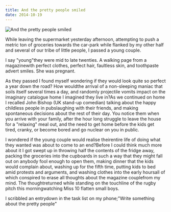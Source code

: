 ```yaml
---
title: And the pretty people smiled
date: 2014-10-19
---
```


![And the pretty people smiled](https://source.unsplash.com/s9CC2SKySJM/1600x900)

While leaving the supermarket yesterday afternoon, attempting to push a metric ton of groceries towards the car-park while flanked by my other half and several of our tribe of little people, I passed a young couple.

I say "young"they were mid to late twenties. A walking page from a magazinewith perfect clothes, perfect hair, faultless skin, and toothpaste advert smiles. She was pregnant.

As they passed I found myself wondering if they would look quite so perfect a year down the road? How wouldthe arrival of a non-sleeping maniac that soils itself several times a day, and randomly projectile vomits impact on the imaginary catalogue home I imagined they live in?As we continued on home I recalled John Bishop (UK stand-up comedian) talking about the happy childless people in pubslaughing with their friends, and making spontaneous decisions about the rest of their day. You notice them when you arrive with your family, after the hour long struggle to leave the house for a "relaxing" meal out, and the need to get home before the kids get tired, cranky, or become bored and go nuclear on you in public.

I wondered if the young couple would realise theirentire life of doing what they wanted was about to come to an end?Before I could think much more about it I got swept up in throwing half the contents of the fridge away, packing the groceries into the cupboards in such a way that they might fall out on anybody fool enough to open them, making dinner that the kids would complain about, washing up for the fifth time, putting kids to bed amid protests and arguments, and washing clothes into the early hoursall of which conspired to erase all thoughts about the magazine couplefrom my mind. The thoughtreturned while standing on the touchline of the rugby pitch this morningwatching Miss 10 flatten small boys.

I scribbled an entrydown in the task list on my phone;"Write something about the pretty people"